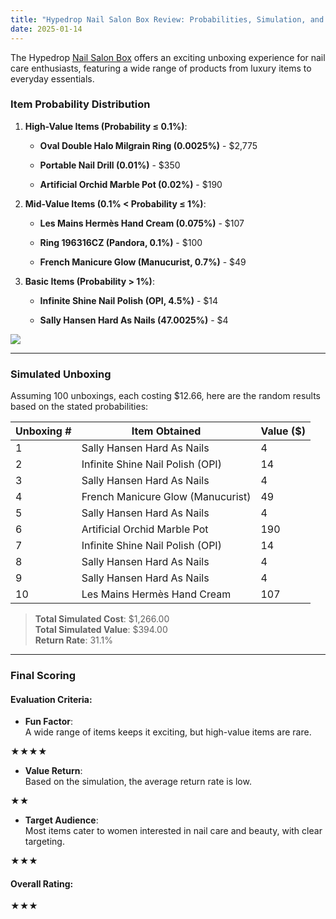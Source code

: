 ```yaml
---
title: "Hypedrop Nail Salon Box Review: Probabilities, Simulation, and Final Rating"
date: 2025-01-14
---
```


The Hypedrop [Nail Salon Box](https://www.hypedrop.com/en/boxes/view/na/hello-kit) offers an exciting unboxing experience for nail care enthusiasts, featuring a wide range of products from luxury items to everyday essentials.

### **Item Probability Distribution**

1. **High-Value Items (Probability ≤ 0.1%)**:
    - **Oval Double Halo Milgrain Ring (0.0025%)** - $2,775
    
    - **Portable Nail Drill (0.01%)** - $350
    
    - **Artificial Orchid Marble Pot (0.02%)** - $190

3. **Mid-Value Items (0.1% < Probability ≤ 1%)**:
    - **Les Mains Hermès Hand Cream (0.075%)** - $107
    
    - **Ring 196316CZ (Pandora, 0.1%)** - $100
    
    - **French Manicure Glow (Manucurist, 0.7%)** - $49

5. **Basic Items (Probability > 1%)**:
    - **Infinite Shine Nail Polish (OPI, 4.5%)** - $14
    
    - **Sally Hansen Hard As Nails (47.0025%)** - $4

![](/media/nailsalon.png)

* * *

### **Simulated Unboxing**

Assuming 100 unboxings, each costing $12.66, here are the random results based on the stated probabilities:

| Unboxing # | Item Obtained | Value ($) |
| --- | --- | --- |
| 1 | Sally Hansen Hard As Nails | 4 |
| 2 | Infinite Shine Nail Polish (OPI) | 14 |
| 3 | Sally Hansen Hard As Nails | 4 |
| 4 | French Manicure Glow (Manucurist) | 49 |
| 5 | Sally Hansen Hard As Nails | 4 |
| 6 | Artificial Orchid Marble Pot | 190 |
| 7 | Infinite Shine Nail Polish (OPI) | 14 |
| 8 | Sally Hansen Hard As Nails | 4 |
| 9 | Sally Hansen Hard As Nails | 4 |
| 10 | Les Mains Hermès Hand Cream | 107 |

> **Total Simulated Cost**: $1,266.00  
> **Total Simulated Value**: $394.00  
> **Return Rate**: 31.1%

* * *

### **Final Scoring**

#### **Evaluation Criteria**:

- **Fun Factor**:  
    A wide range of items keeps it exciting, but high-value items are rare.

★★★★

- **Value Return**:  
    Based on the simulation, the average return rate is low.

★★

- **Target Audience**:  
    Most items cater to women interested in nail care and beauty, with clear targeting.

★★★

#### **Overall Rating**:

★★★
